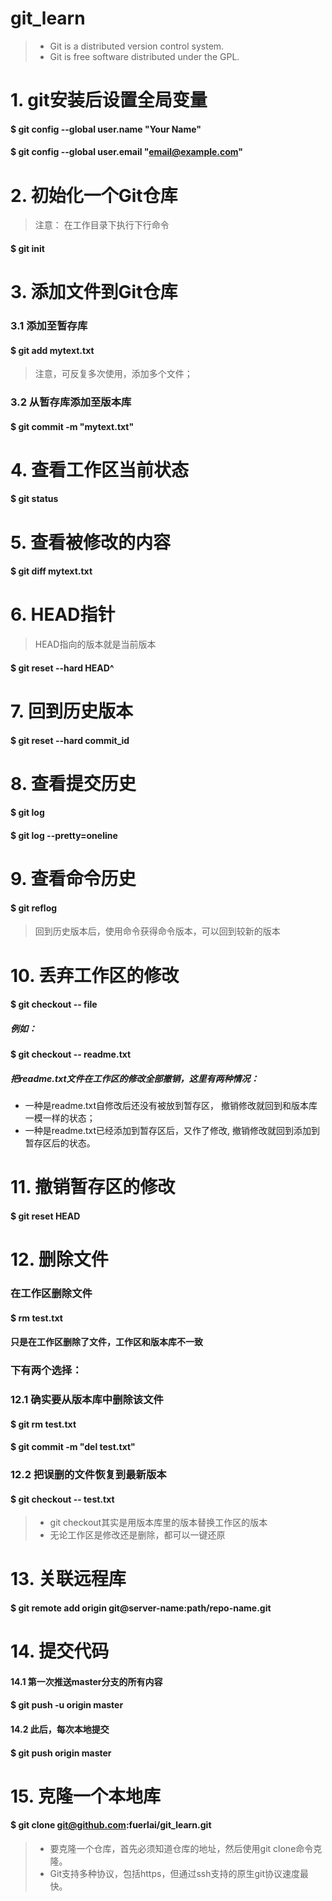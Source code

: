 git_learn
==========

> * Git is a distributed version control system.
> * Git is free software distributed under the GPL.

# 1. git安装后设置全局变量

#### $ git config --global user.name "Your Name"
#### $ git config --global user.email "email@example.com"

# 2. 初始化一个Git仓库
> 注意： 在工作目录下执行下行命令
#### $ git init
 
# 3. 添加文件到Git仓库
### 3.1 添加至暂存库
#### $ git add mytext.txt
> 注意，可反复多次使用，添加多个文件；
### 3.2 从暂存库添加至版本库
#### $ git commit -m "mytext.txt"

# 4. 查看工作区当前状态
#### $ git status

# 5. 查看被修改的内容
#### $ git diff mytext.txt 

# 6. HEAD指针
> HEAD指向的版本就是当前版本
#### $ git reset --hard HEAD^

# 7. 回到历史版本
#### $ git reset --hard commit_id

# 8. 查看提交历史
#### $ git log
#### $ git log --pretty=oneline

# 9. 查看命令历史
#### $ git reflog
> 回到历史版本后，使用命令获得命令版本，可以回到较新的版本

# 10. 丢弃工作区的修改
#### $ git checkout -- file
##### 例如：
#### $ git checkout -- readme.txt
##### 把readme.txt文件在工作区的修改全部撤销，这里有两种情况：
* 一种是readme.txt自修改后还没有被放到暂存区，
撤销修改就回到和版本库一模一样的状态；
* 一种是readme.txt已经添加到暂存区后，又作了修改,
撤销修改就回到添加到暂存区后的状态。

# 11. 撤销暂存区的修改
#### $ git reset HEAD <file>

# 12. 删除文件
### 在工作区删除文件
#### $ rm test.txt
#### 只是在工作区删除了文件，工作区和版本库不一致 
### 下有两个选择：
### 12.1 确实要从版本库中删除该文件
#### $ git rm test.txt
#### $ git commit -m "del test.txt"
### 12.2 把误删的文件恢复到最新版本
#### $ git checkout -- test.txt
> * git checkout其实是用版本库里的版本替换工作区的版本
> * 无论工作区是修改还是删除，都可以一键还原

# 13. 关联远程库
#### $ git remote add origin git@server-name:path/repo-name.git

# 14. 提交代码
#### 14.1 第一次推送master分支的所有内容
#### $ git push -u origin master
#### 14.2 此后，每次本地提交
#### $ git push origin master

# 15. 克隆一个本地库
#### $ git clone git@github.com:fuerlai/git_learn.git
> * 要克隆一个仓库，首先必须知道仓库的地址，然后使用git clone命令克隆。
> * Git支持多种协议，包括https，但通过ssh支持的原生git协议速度最快。

